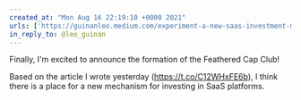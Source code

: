 ```yaml
---
created_at: "Mon Aug 16 22:19:10 +0000 2021"
urls: ['https://guinanleo.medium.com/experiment-a-new-saas-investment-model-7978215c6acc?sk=fa69490f023ea0de07cd74de5fa54c5d']
in_reply_to: @leo_guinan
---
```


Finally, I'm excited to announce the formation of the Feathered Cap Club!

Based on the article I wrote yesterday (https://t.co/C12WHxFE6b), I think there is a place for a new mechanism for investing in SaaS platforms.